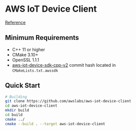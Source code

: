 # AWS IoT Device Client
[Reference](https://github.com/awslabs/aws-iot-device-client#installation)

## Minimum Requirements
- C++ 11 or higher
- CMake 3.10+
- OpenSSL 1.1.1
- [aws-iot-device-sdk-cpp-v2](./AWS_IoT_device_sdk_cpp_v2.md) commit hash located in `CMakeLists.txt.awssdk`

## Quick Start
```BASH
# Building
git clone https://github.com/awslabs/aws-iot-device-client
cd aws-iot-device-client
mkdir build
cd build
cmake ../
cmake --build . --target aws-iot-device-client
```